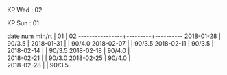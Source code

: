 KP Wed : 02

KP Sun : 01

date num min/rt |    01   |    02 
----------------+---------+----------
2018-01-28      |  90/3.5 | 
2018-01-31      |         |  90/4.0
2018-02-07      |         |  90/3.5
2018-02-11      |  90/3.5 |        
2018-02-14      |         |  90/3.5
2018-02-18      |  90/4.0 |        
2018-02-21      |         |  90/3.0
2018-02-25      |  90/4.0 |        
2018-02-28      |         |  90/3.5

